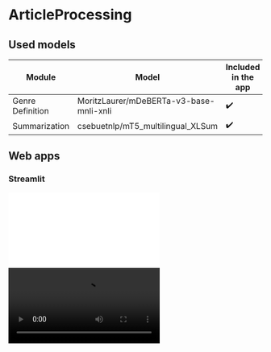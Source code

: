 # ArticleProcessing

## Used models
Module | Model | Included in the app | Unit tests written
-|-|-|-
Genre Definition | MoritzLaurer/mDeBERTa-v3-base-mnli-xnli | ✔️ | ✔️
Summarization | csebuetnlp/mT5_multilingual_XLSum | ✔️ |

## Web apps

### Streamlit

![App file](streamlit_app.py)  
![App demo](docs/streamlit_app_demo.mov)
